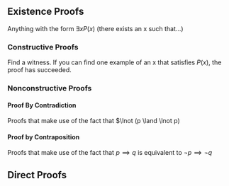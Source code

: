 
## Existence Proofs
Anything with the form $\exists x P(x)$
(there exists an x such that...)
### Constructive Proofs
Find a witness. If you can find one example of an x that satisfies $P(x)$, the proof has succeeded.

### Nonconstructive Proofs

#### Proof By Contradiction
Proofs that make use of the fact that $\lnot (p \land \lnot p)


#### Proof by Contraposition
Proofs that make use of the fact that $p \implies q$ is equivalent to $\lnot p \implies \lnot q$


## Direct Proofs

